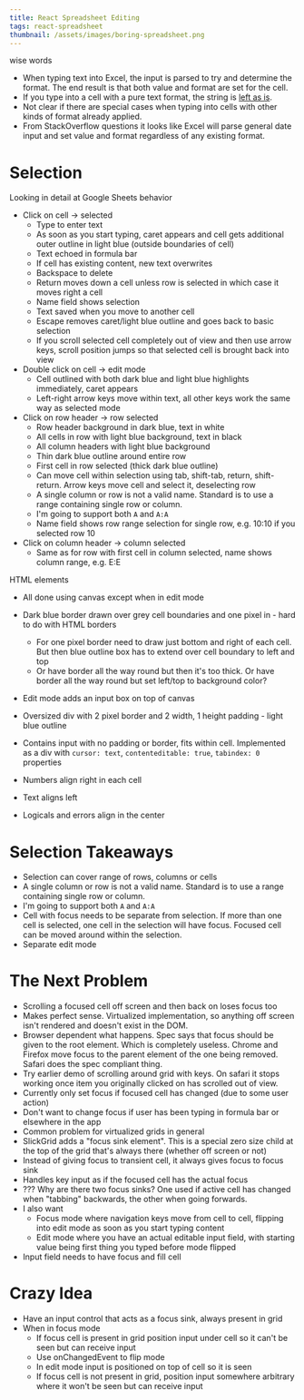 ```yaml
---
title: React Spreadsheet Editing
tags: react-spreadsheet
thumbnail: /assets/images/boring-spreadsheet.png
---
```


wise words

* When typing text into Excel, the input is parsed to try and determine the format. The end result is that both value and format are set for the cell.
* If you type into a cell with a pure text format, the string is [left as is](https://support.microsoft.com/en-gb/office/stop-automatically-changing-numbers-to-dates-452bd2db-cc96-47d1-81e4-72cec11c4ed8).
* Not clear if there are special cases when typing into cells with other kinds of format already applied.
* From StackOverflow questions it looks like Excel will parse general date input and set value and format regardless of any existing format.

# Selection

Looking in detail at Google Sheets behavior

* Click on cell -> selected
  * Type to enter text
  * As soon as you start typing, caret appears and cell gets additional outer outline in light blue (outside boundaries of cell)
  * Text echoed in formula bar
  * If cell has existing content, new text overwrites
  * Backspace to delete
  * Return moves down a cell unless row is selected in which case it moves right a cell
  * Name field shows selection
  * Text saved when you move to another cell
  * Escape removes caret/light blue outline and goes back to basic selection
  * If you scroll selected cell completely out of view and then use arrow keys, scroll position jumps so that selected cell is brought back into view
* Double click on cell -> edit mode
  * Cell outlined with both dark blue and light blue highlights immediately, caret appears
  * Left-right arrow keys move within text, all other keys work the same way as selected mode
* Click on row header -> row selected
  * Row header background in dark blue, text in white
  * All cells in row with light blue background, text in black
  * All column headers with light blue background
  * Thin dark blue outline around entire row
  * First cell in row selected (thick dark blue outline)
  * Can move cell within selection using tab, shift-tab, return, shift-return. Arrow keys move cell and select it, deselecting row
  * A single column or row is not a valid name. Standard is to use a range containing single row or column.
  * I'm going to support both `A` and `A:A`
  * Name field shows row range selection for single row, e.g. 10:10 if you selected row 10
* Click on column header -> column selected
  * Same as for row with first cell in column selected, name shows column range, e.g. E:E

HTML elements
* All done using canvas except when in edit mode
* Dark blue border drawn over grey cell boundaries and one pixel in - hard to do with HTML borders
  * For one pixel border need to draw just bottom and right of each cell. But then blue outline box has to extend over cell boundary to left and top
  * Or have border all the way round but then it's too thick. Or have border all the way round but set left/top to background color?
* Edit mode adds an input box on top of canvas
* Oversized div with 2 pixel border and 2 width, 1 height padding - light blue outline
* Contains input with no padding or border, fits within cell. Implemented as a div with `cursor: text`, `contenteditable: true`, `tabindex: 0` properties

* Numbers align right in each cell
* Text aligns left
* Logicals and errors align in the center

# Selection Takeaways

* Selection can cover range of rows, columns or cells
* A single column or row is not a valid name. Standard is to use a range containing single row or column.
* I'm going to support both `A` and `A:A`
* Cell with focus needs to be separate from selection. If more than one cell is selected, one cell in the selection will have focus. Focused cell can be moved around within the selection.
* Separate edit mode

# The Next Problem

* Scrolling a focused cell off screen and then back on loses focus too
* Makes perfect sense. Virtualized implementation, so anything off screen isn't rendered and doesn't exist in the DOM.
* Browser dependent what happens. Spec says that focus should be given to the root element. Which is completely useless. Chrome and Firefox move focus to the parent element of the one being removed. Safari does the spec compliant thing.
* Try earlier demo of scrolling around grid with keys. On safari it stops working once item you originally clicked on has scrolled out of view. 
* Currently only set focus if focused cell has changed (due to some user action)
* Don't want to change focus if user has been typing in formula bar or elsewhere in the app
* Common problem for virtualized grids in general
* SlickGrid adds a "focus sink element". This is a special zero size child at the top of the grid that's always there (whether off screen or not)
* Instead of giving focus to transient cell, it always gives focus to focus sink
* Handles key input as if the focused cell has the actual focus
* ??? Why are there two focus sinks? One used if active cell has changed when "tabbing" backwards, the other when going forwards. 
* I also want
  * Focus mode where navigation keys move from cell to cell, flipping into edit mode as soon as you start typing content
  * Edit mode where you have an actual editable input field, with starting value being first thing you typed before mode flipped
* Input field needs to have focus and fill cell

# Crazy Idea

* Have an input control that acts as a focus sink, always present in grid
* When in focus mode
  * If focus cell is present in grid position input under cell so it can't be seen but can receive input
  * Use onChangedEvent to flip mode
  * In edit mode input is positioned on top of cell so it is seen
  * If focus cell is not present in grid, position input somewhere arbitrary where it won't be seen but can receive input

